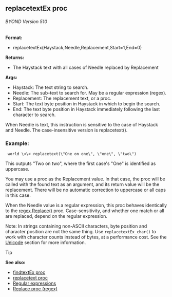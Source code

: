 ## replacetextEx proc 
###### BYOND Version 510

<!-- -->
**Format:**
+   replacetextEx(Haystack,Needle,Replacement,Start=1,End=0)
<!-- -->
**Returns:**
+   The Haystack text with all cases of Needle replaced by Replacement
<!-- -->
**Args:**
+   Haystack: The text string to search.
+   Needle: The sub-text to search for. May be a regular expression
    (regex).
+   Replacement: The replacement text, or a proc.
+   Start: The text byte position in Haystack in which to begin the
    search.
+   End: The text byte position in Haystack immediately following the
    last character to search.


When Needle is text, this instruction is sensitive to the case
of Haystack and Needle. The case-insensitive version is replacetext().
### Example:

``` dm
 world \<\< replacetext(\"One on one\", \"one\", \"two\")

```
 

This outputs \"Two on two\", where the first case\'s
\"One\" is identified as uppercase. 

You may use a proc as the
Replacement value. In that case, the proc will be called with the found
text as an argument, and its return value will be the replacement. There
will be no automatic correction to uppercase or all caps in this case.


When the Needle value is a regular expression, this proc
behaves identically to the [regex Replace()](/ref/regex/proc/Replace.md)  proc.
Case-sensitivity, and whether one match or all are replaced, depend on
the regular expression. 

Note: In strings containing non-ASCII
characters, byte position and character position are not the same thing.
Use `replacetextEx_char()` to work with character counts instead of
bytes, at a performance cost. See the [Unicode](/ref/notes/Unicode.md) section for more information.

> [!TIP] 
> **See also:**
> +   [findtextEx proc](/ref/proc/findtextEx.md) 
> +   [replacetext proc](/ref/proc/replacetext.md) 
> +   [Regular expressions](/ref/notes/regex.md) 
> +   [Replace proc (regex)](/ref/regex/proc/Replace.md) 